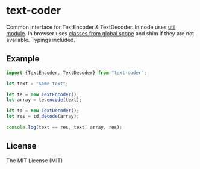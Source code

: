 text-coder
====

Common interface for TextEncoder & TextDecoder.
In node uses [util module](https://nodejs.org/api/util.html#util_class_util_textdecoder).
In browser uses [classes from global scope](https://developer.mozilla.org/en-US/docs/Web/API/TextDecoder) and shim if they are not available. Typings included.

Example
---

```typescript
import {TextEncoder, TextDecoder} from "text-coder";

let text = "Some text";

let te = new TextEncoder();
let array = te.encode(text);

let td = new TextDecoder();
let res = td.decode(array);

console.log(text == res, text, array, res);
```

License
---

The MIT License (MIT)
